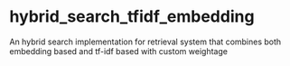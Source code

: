 # hybrid_search_tfidf_embedding
An hybrid search implementation for retrieval system that combines both embedding based and tf-idf based with custom weightage
